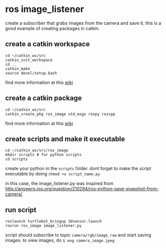 # ros image_listener

create a subscriber that grabs images from the camera and save it. this is a good example of creating packages in catkin.

## create a catkin workspace

```
cd ~/catkin_ws/src
catkin_init_workspace
cd ..
catkin_make
source devel/setup.bash
```
find more information at this [wiki](http://wiki.ros.org/catkin/Tutorials/create_a_workspace)

## create a catkin package
```
cd ~/catkin_ws/src
catkin_create_pkg ros_image std_msgs rospy roscpp
```
find more information at this [wiki](http://wiki.ros.org/catkin/Tutorials/CreatingPackage)

## create scripts and make it executable
```
cd ~/catkin_ws/src/ros_image
mkdir scripts # for python scripts
cd scripts
```
create your python in the `scripts` folder. dont forget to make the script executable by doing `chmod +x script_name.py`

in this case, the image_listener.py was inspired from http://answers.ros.org/question/210294/ros-python-save-snapshot-from-camera/

## run script
```
roslaunch turtlebot_bringup 3dsensor.launch
rosrun ros_image image_listener.py
```
script should subscribe to topic `camera/rgb/image_raw` and start saving images. to view images, do `$ eog camera_image.jpeg`


